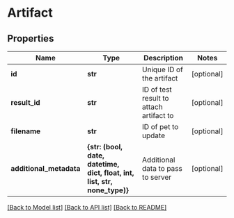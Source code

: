 # Artifact

## Properties
Name | Type | Description | Notes
------------ | ------------- | ------------- | -------------
**id** | **str** | Unique ID of the artifact | [optional] 
**result_id** | **str** | ID of test result to attach artifact to | [optional] 
**filename** | **str** | ID of pet to update | [optional] 
**additional_metadata** | **{str: (bool, date, datetime, dict, float, int, list, str, none_type)}** | Additional data to pass to server | [optional] 

[[Back to Model list]](../README.md#documentation-for-models) [[Back to API list]](../README.md#documentation-for-api-endpoints) [[Back to README]](../README.md)


